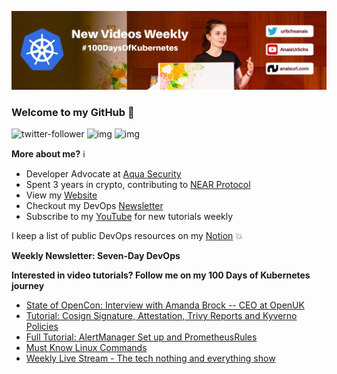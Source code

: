 ![my header image](./assets/header.jpg)

### Welcome to my GitHub 👋

![twitter-follower](https://img.shields.io/twitter/follow/urlichsanais?style=social) ![img](https://img.shields.io/youtube/channel/subscribers/UCb4mfRT5UWpjoUQRcIE2qOQ?label=YouTube%20Subscribers&style=social) ![img](https://img.shields.io/youtube/channel/views/UCb4mfRT5UWpjoUQRcIE2qOQ?label=Total%20views%20on%20my%20YouTube%20Channel&style=social) 

**More about me?** ℹ️
* Developer Advocate at [Aqua Security](https://github.com/aquasecurity)
* Spent 3 years in crypto, contributing to [NEAR Protocol](https://github.com/near)
* View my [Website](https://anaisurl.com/)
* Checkout my DevOps [Newsletter](https://anaisurl.com/tag/devops)
* Subscribe to my [YouTube](https://www.youtube.com/c/AnaisUrlichs) for new tutorials weekly

I keep a list of public DevOps resources on my [Notion](https://devops.anaisurl.com/) :boom:

**Weekly Newsletter: Seven-Day DevOps**
<!-- NEWSLETTER-LIST:START -->
<!-- NEWSLETTER-LIST:END -->

**Interested in video tutorials? Follow me on my 100 Days of Kubernetes journey**
<!-- YOUTUBE-LIST:START -->
- [State of OpenCon: Interview with Amanda Brock -- CEO at OpenUK](https://www.youtube.com/watch?v=ReJOB42YaPA)
- [Tutorial: Cosign Signature, Attestation, Trivy Reports and Kyverno Policies](https://www.youtube.com/watch?v=soTg-b-Uqkw)
- [Full Tutorial: AlertManager Set up and PrometheusRules](https://www.youtube.com/watch?v=HwB2oWUdoT4)
- [Must Know Linux Commands](https://www.youtube.com/watch?v=Od5yaTIn6Lw)
- [Weekly Live Stream - The tech nothing and everything show](https://www.youtube.com/watch?v=ZmulbeHniCk)
<!-- YOUTUBE-LIST:END -->
